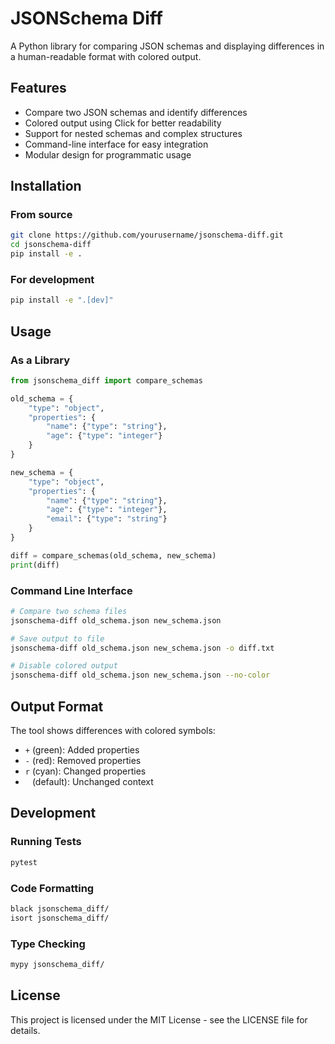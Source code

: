 # JSONSchema Diff

A Python library for comparing JSON schemas and displaying differences in a human-readable format with colored output.

## Features

- Compare two JSON schemas and identify differences
- Colored output using Click for better readability
- Support for nested schemas and complex structures
- Command-line interface for easy integration
- Modular design for programmatic usage

## Installation

### From source

```bash
git clone https://github.com/yourusername/jsonschema-diff.git
cd jsonschema-diff
pip install -e .
```

### For development

```bash
pip install -e ".[dev]"
```

## Usage

### As a Library

```python
from jsonschema_diff import compare_schemas

old_schema = {
    "type": "object",
    "properties": {
        "name": {"type": "string"},
        "age": {"type": "integer"}
    }
}

new_schema = {
    "type": "object", 
    "properties": {
        "name": {"type": "string"},
        "age": {"type": "integer"},
        "email": {"type": "string"}
    }
}

diff = compare_schemas(old_schema, new_schema)
print(diff)
```

### Command Line Interface

```bash
# Compare two schema files
jsonschema-diff old_schema.json new_schema.json

# Save output to file
jsonschema-diff old_schema.json new_schema.json -o diff.txt

# Disable colored output
jsonschema-diff old_schema.json new_schema.json --no-color
```

## Output Format

The tool shows differences with colored symbols:
- `+` (green): Added properties
- `-` (red): Removed properties  
- `r` (cyan): Changed properties
- ` ` (default): Unchanged context

## Development

### Running Tests

```bash
pytest
```

### Code Formatting

```bash
black jsonschema_diff/
isort jsonschema_diff/
```

### Type Checking

```bash
mypy jsonschema_diff/
```

## License

This project is licensed under the MIT License - see the LICENSE file for details.